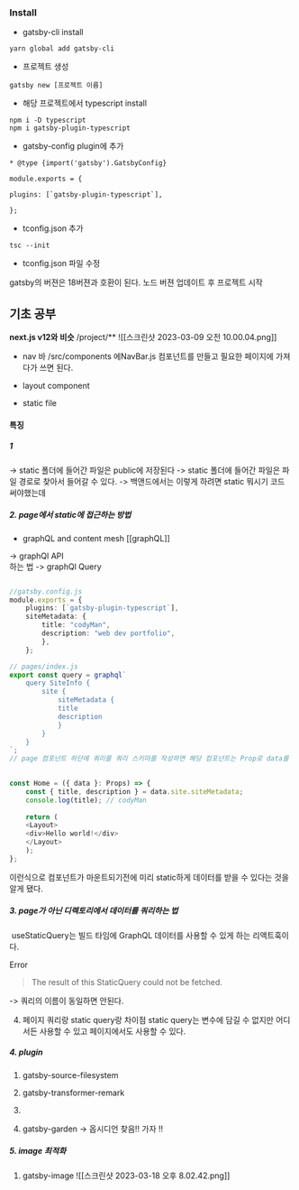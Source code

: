 

### Install

-   gatsby-cli install

```
yarn global add gatsby-cli
```

-   프로젝트 생성

```
gatsby new [프로젝트 이름]
```

-   해당 프로젝트에서 typescript install

```
npm i -D typescript  
npm i gatsby-plugin-typescript
```


- gatsby-config plugin에 추가
```
* @type {import('gatsby').GatsbyConfig}

module.exports = {

plugins: [`gatsby-plugin-typescript`],

};
```


- tconfig.json 추가 
```
tsc --init
```

- tconfig.json 파일 수정 

gatsby의 버젼은 18버젼과 호환이 된다. 노드 버젼 업데이트 후 프로젝트 시작 

## 기초 공부 
**next.js v12와 비슷**
/project/**
![[스크린샷 2023-03-09 오전 10.00.04.png]]


- nav 바 
/src/components 에NavBar.js 컴포넌트를 만들고 필요한 페이지에 가져다가 쓰면 된다.


- layout component 

- static file 
#### 특징

##### 1
-> static 폴더에 들어간 파일은 public에 저장된다
-> static 폴더에 들어간 파일은 파일 경로로 찾아서 들어갈 수 있다.
-> 백앤드에서는 이렇게 하려면 static 뭐시기 코드 써야했는데 


##### 2. page에서 static에 접근하는 방법  


- graphQL and content mesh 
[[graphQL]]

-> graphQl API  
하는 법 
-> graphQl Query 
```ts

//gatsby.config.js
module.exports = {
	plugins: [`gatsby-plugin-typescript`],
	siteMetadata: {
		title: "codyMan",
		description: "web dev portfolio",
		},
	};

// pages/index.js
export const query = graphql`
	query SiteInfo {
		site {
			siteMetadata {
			title
			description
			}
		}
	}
`;
// page 컴포넌트 하단에 쿼리를 쿼리 스키마를 작성하면 해당 컴포넌트는 Prop로 data를 받게 된다 

  
const Home = ({ data }: Props) => {
	const { title, description } = data.site.siteMetadata;
	console.log(title); // codyMan
	
	return (
	<Layout>
	<div>Hello world!</div>
	</Layout>
	);
};

```
이런식으로 컴포넌트가 마운트되기전에 미리 static하게 데이터를 받을 수 있다는 것을 알게 됐다. 


##### 3. page가 아닌 디렉토리에서 데이터를 쿼리하는 법 
 useStaticQuery는 빌드 타임에 GraphQL 데이터를 사용할 수 있게 하는 리액트훅이다.

Error
 > The result of this StaticQuery could not be fetched.

-> 쿼리의 이름이 동일하면 안된다. 

4. 페이지 쿼리랑 static query랑 차이점
static query는 변수에 담길 수 없지만 어디서든 사용할 수 있고 페이지에서도 사용할 수 있다. 



##### 4. plugin 

1. gatsby-source-filesystem
2. gatsby-transformer-remark
3.  


4. gatsby-garden
-> 옵시디언 찾음!! 가자 !! 




##### 5. image 최적화 
1. gatsby-image
![[스크린샷 2023-03-18 오후 8.02.42.png]]
